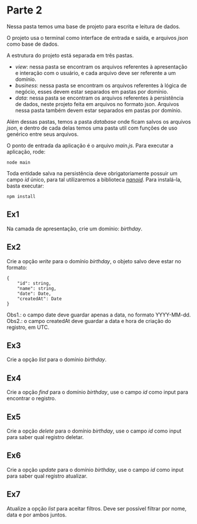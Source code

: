 # Parte 2
Nessa pasta temos uma base de projeto para escrita e leitura de dados.

O projeto usa o terminal como interface de entrada e saída, e arquivos _json_ como base de dados.

A estrutura do projeto está separada em três pastas.
- _view_: nessa pasta se encontram os arquivos referentes à apresentação e interação com o usuário, e cada arquivo deve ser referente a um domínio.
- _business_: nessa pasta se encontram os arquivos referentes à lógica de negócio, esses devem estar separados em pastas por domínio.
- _data_: nessa pasta se encontram os arquivos referentes à persistência de dados, neste projeto feita em arquivos no formato json. Arquivos nessa pasta também devem estar separados em pastas por domínio.

Além dessas pastas, temos a pasta _database_ onde ficam salvos os arquivos _json_, e dentro de cada delas temos uma pasta util com funções de uso genérico entre seus arquivos.

O ponto de entrada da aplicação é o arquivo _main.js_. Para executar a aplicação, rode:
```
node main
```   

Toda entidade salva na persistência deve obrigatoriamente possuir um campo _id_ único, para tal utilizaremos a biblioteca [_nanoid_](https://github.com/ai/nanoid). Para instalá-la, basta executar:
```
npm install
```

## Ex1
Na camada de apresentação, crie um domínio: _birthday_.

## Ex2
Crie a opção _write_ para o domínio _birthday_, o objeto salvo deve estar no formato:
```
{
    "id": string,
    "name": string,
    "date": Date,
    "createdAt": Date 
}
```

Obs1.: o campo date deve guardar apenas a data, no formato YYYY-MM-dd.
Obs2.: o campo createdAt deve guardar a data e hora de criação do registro, em UTC.

## Ex3
Crie a opção _list_ para o domínio _birthday_.

## Ex4
Crie a opção _find_ para o domínio _birthday_, use o campo _id_ como input para encontrar o registro.

## Ex5
Crie a opção _delete_ para o domínio _birthday_, use o campo _id_ como input para saber qual registro deletar.

## Ex6
Crie a opção _update_ para o domínio _birthday_, use o campo _id_ como input para saber qual registro atualizar.

## Ex7
Atualize a opção _list_ para aceitar filtros. Deve ser possível filtrar por nome, data e por ambos juntos.
